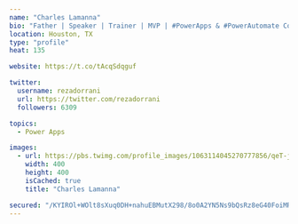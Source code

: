 ```yaml
---
name: "Charles Lamanna"
bio: "Father | Speaker | Trainer | MVP | #PowerApps & #PowerAutomate Community Super User | YouTuber Right-pointing triangle http://youtube.com/c/rezadorrani | Learn - Share - Clockwise rightwards and leftwards open circle arrows"
location: Houston, TX
type: "profile"
heat: 135

website: https://t.co/tAcqSdqguf

twitter:
  username: rezadorrani
  url: https://twitter.com/rezadorrani
  followers: 6309

topics:
  - Power Apps

images:
  - url: https://pbs.twimg.com/profile_images/1063114045270777856/qeT-jpWr_400x400.jpg
    width: 400
    height: 400
    isCached: true
    title: "Charles Lamanna"

secured: "/KYIROl+WOlt8sXuq0DH+nahuEBMutX298/8o0A2YN5Ns9bQsRz8eG40FoiMRuy6TBcnRwlB8tieByloRbXPScNCmfurwcf1b1IgqHfLKi5eybuT37Fk6zZhSnQgu3DqwWfk2pj3CvgrF6iK8wkAKqTyKgVvxkmDe39khPhPy8F31PCWnxVCyn2SBnAdV8/HmyrKrfZOsa3aOiSj4xJA2tOK8/zuXsLHeZL7rZtx2B0ejaVVFkUAD17v9FvIXLYbbedIBcYW+yAixA54FTF2u0SBw8c3j7XtqZIi/E6FvMe29iEF/qsgNAWGlIxF7yuzcOiKTgQumJYDKkN3U4WUNKIw4/ingvNRUmUh6SZBx9Oth8vECDjqqpKGsYLwz0IXQpgmDAndmmGZXlF0xfAOOQ==;sChtI+EVb07RdZ9F6pxYdQ=="
---
```


